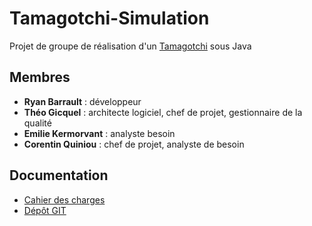 # Tamagotchi-Simulation
Projet de groupe de réalisation d'un [Tamagotchi](https://en.wikipedia.org/wiki/Tamagotchi) sous Java
## Membres
* **Ryan Barrault** : développeur
* **Théo Gicquel** : architecte logiciel, chef de projet, gestionnaire de la qualité
* **Emilie Kermorvant** : analyste besoin
* **Corentin Quiniou** : chef de projet, analyste de besoin
## Documentation
* [Cahier des charges](https://docs.google.com/document/d/1CRq8gfZVj4WrMXI6eR8T7Iw_RYOO4IuYPifF_Ejfh94/edit)
* [Dépôt GIT](https://github.com/TheoGicquel/Tamagochi-Simulation)
